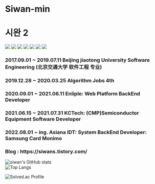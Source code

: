 # Siwan-min
<h1> 시완 2 </h1>

<img src="https://img.shields.io/badge/C++-00599C?style=flat-square&logo=C%2B%2B&logoColor=white"/></a>
<img src="https://img.shields.io/badge/Java-007396?style=flat-square&logo=Java&logoColor=white"/></a>
<img src="https://img.shields.io/badge/SpringBoot-6DB33F?style=flat-square&logo=SpringBoot&logoColor=white"/></a>
<img src="https://img.shields.io/badge/MySQL-4479A1?style=flat-square&logo=MySQL&logoColor=white"/></a>
<img src="https://img.shields.io/badge/Apache Kafka-231F20?style=flat-square&logo=ApacheKafka&logoColor=white"/></a>
<img src="https://img.shields.io/badge/Python-3776AB?&style=flat-square&logo=Python&logoColor=white"/></a>
<img src="https://img.shields.io/badge/Vue.js-35495E?&style=flat-square&logo=vuedotjs&logoColor=4FC08D"/></a>

<h3>2017.09.01 ~ 2019.07.11 Beijing jiaotong University Software Engineering (北京交通大学 软件工程 专业) </h3>
<h3>2019.12.28 ~ 2020.03.25 Algorithm Jobs 4th </h3>  
<h3>2020.09.01 ~ 2021.06.11 Enliple: Web Platform BackEnd Developer </h3>  
<h3>2021.06.15 ~ 2021.07.31 KCTech: (CMP)Semiconductor Equipment Software Developer </h3>
<h3>2022.08.01 ~ ing. Asiana IDT: System BackEnd Developer: Samsung Card Monimo </h3>


<h3> Blog : https://siwans.tistory.com/ </h2>

![siwan's GitHub stats](https://github-readme-stats.vercel.app/api?username=Siwan-min&show_icons=true&theme=radical)  
![Top Langs](https://github-readme-stats.vercel.app/api/top-langs/?username=Siwan-min&langs_count=8&layout=compact&theme=radical&hide=python&&PowerShell)  
  
![Solved.ac Profile](http://mazassumnida.wtf/api/v2/generate_badge?boj=siwan1993)  

<!--
**Siwan-min/Siwan-min** is a ✨ _special_ ✨ repository because its `README.md` (this file) appears on your GitHub profile.

Here are some ideas to get you started:

- 🔭 I’m currently working on ...
- 🌱 I’m currently learning ...
- 👯 I’m looking to collaborate on ...
- 🤔 I’m looking for help with ...
- 💬 Ask me about ...
- 📫 How to reach me: ...
- 😄 Pronouns: ...
- ⚡ Fun fact: ...
-->
